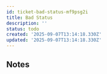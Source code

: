 ```yaml
---
id: ticket-bad-status-mf9psg2i
title: Bad Status
description: ''
status: todo
created: '2025-09-07T13:14:18.330Z'
updated: '2025-09-07T13:14:18.330Z'
---
```


## Notes
